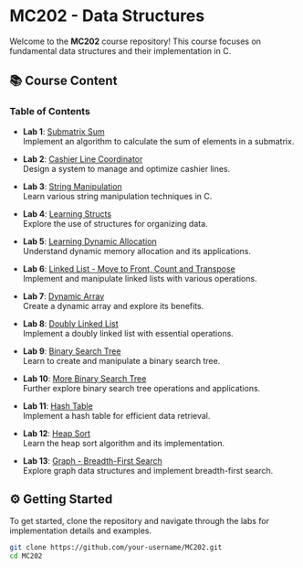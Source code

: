 # MC202 - Data Structures

Welcome to the **MC202** course repository! This course focuses on fundamental data structures and their implementation in C.

## 📚 Course Content
### Table of Contents
- **Lab 1**: [Submatrix Sum](#lab-1-submatrix-sum)  
   Implement an algorithm to calculate the sum of elements in a submatrix.

- **Lab 2**: [Cashier Line Coordinator](#lab-2-cashier-line-coordinator)  
   Design a system to manage and optimize cashier lines.

- **Lab 3**: [String Manipulation](#lab-3-string-manipulation)  
   Learn various string manipulation techniques in C.

- **Lab 4**: [Learning Structs](#lab-4-learning-structs)  
   Explore the use of structures for organizing data.

- **Lab 5**: [Learning Dynamic Allocation](#lab-5-learning-dynamic-allocation)  
   Understand dynamic memory allocation and its applications.

- **Lab 6**: [Linked List - Move to Front, Count and Transpose](#lab-6-linked-list---move-to-front-count-and-transpose)  
   Implement and manipulate linked lists with various operations.

- **Lab 7**: [Dynamic Array](#lab-7-dynamic-array)  
   Create a dynamic array and explore its benefits.

- **Lab 8**: [Doubly Linked List](#lab-8-doubly-linked-list)  
   Implement a doubly linked list with essential operations.

- **Lab 9**: [Binary Search Tree](#lab-9-binary-search-tree)  
   Learn to create and manipulate a binary search tree.

- **Lab 10**: [More Binary Search Tree](#lab-10-more-binary-search-tree)  
   Further explore binary search tree operations and applications.

- **Lab 11**: [Hash Table](#lab-11-hash-table)  
   Implement a hash table for efficient data retrieval.

- **Lab 12**: [Heap Sort](#lab-12-heap-sort)  
   Learn the heap sort algorithm and its implementation.

- **Lab 13**: [Graph - Breadth-First Search](#lab-13-graph---breadth-first-search)  
   Explore graph data structures and implement breadth-first search.

## ⚙️ Getting Started
To get started, clone the repository and navigate through the labs for implementation details and examples.

```bash
git clone https://github.com/your-username/MC202.git
cd MC202
```

